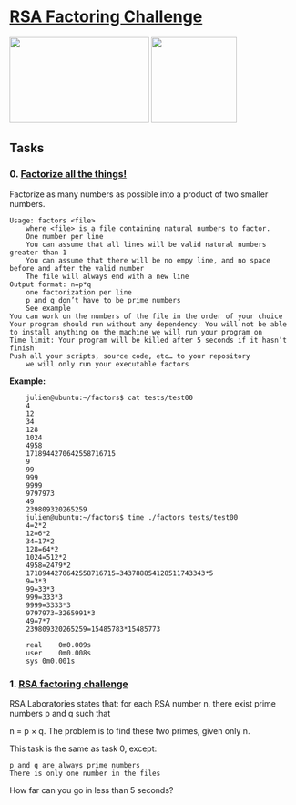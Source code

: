 # [RSA Factoring Challenge](https://github.com/leulyk/RSA-Factoring-Challenge)

<p float="left">
<img src="https://lh3.googleusercontent.com/oVJxT1yn7vwaEM8t9A5MGL6emG0j-_uqHa5H8ikWLvl6Ka-nVmUJZblqWDqPiY-S6itPLnZNgcc8rviK8AVT65l_a3zHiyctwy8=s0" width="245" height="150"/>
<img src="https://blog.holbertonschool.com/wp-content/uploads/2019/04/instagram_feed180.jpg" width = "150" height="150"/>
</p>


## Tasks

### 0. [Factorize all the things!]()

Factorize as many numbers as possible into a product of two smaller numbers.

    Usage: factors <file>
        where <file> is a file containing natural numbers to factor.
        One number per line
        You can assume that all lines will be valid natural numbers greater than 1
        You can assume that there will be no empy line, and no space before and after the valid number
        The file will always end with a new line
    Output format: n=p*q
        one factorization per line
        p and q don’t have to be prime numbers
        See example
    You can work on the numbers of the file in the order of your choice
    Your program should run without any dependency: You will not be able to install anything on the machine we will run your program on
    Time limit: Your program will be killed after 5 seconds if it hasn’t finish
    Push all your scripts, source code, etc… to your repository
        we will only run your executable factors

**Example:**

        julien@ubuntu:~/factors$ cat tests/test00 
        4
        12
        34
        128
        1024
        4958
        1718944270642558716715
        9
        99
        999
        9999
        9797973
        49
        239809320265259
        julien@ubuntu:~/factors$ time ./factors tests/test00
        4=2*2
        12=6*2
        34=17*2
        128=64*2
        1024=512*2
        4958=2479*2
        1718944270642558716715=343788854128511743343*5
        9=3*3
        99=33*3
        999=333*3
        9999=3333*3
        9797973=3265991*3
        49=7*7
        239809320265259=15485783*15485773

        real    0m0.009s
        user    0m0.008s
        sys 0m0.001s

### 1. [RSA factoring challenge]()

RSA Laboratories states that: for each RSA number n, there exist prime numbers p and q such that

n = p × q. The problem is to find these two primes, given only n.

This task is the same as task 0, except:

    p and q are always prime numbers
    There is only one number in the files

How far can you go in less than 5 seconds?
